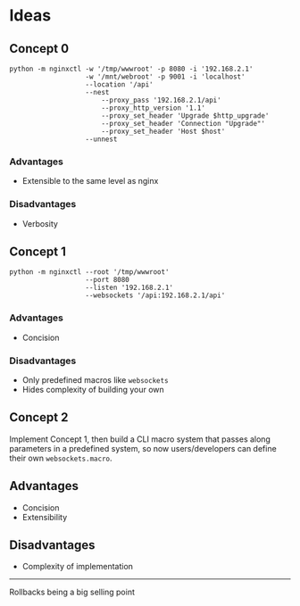 Ideas
=====

## Concept 0

    python -m nginxctl -w '/tmp/wwwroot' -p 8080 -i '192.168.2.1'
                       -w '/mnt/webroot' -p 9001 -i 'localhost'
                       --location '/api' 
                       --nest
                           --proxy_pass '192.168.2.1/api'
                           --proxy_http_version '1.1'
                           --proxy_set_header 'Upgrade $http_upgrade'
                           --proxy_set_header 'Connection "Upgrade"'
                           --proxy_set_header 'Host $host'
                       --unnest

### Advantages

  - Extensible to the same level as nginx

### Disadvantages

  - Verbosity

## Concept 1

    python -m nginxctl --root '/tmp/wwwroot'
                       --port 8080
                       --listen '192.168.2.1'
                       --websockets '/api:192.168.2.1/api' 

### Advantages

  - Concision

### Disadvantages

  - Only predefined macros like `websockets`
  - Hides complexity of building your own

## Concept 2

Implement Concept 1, then build a CLI macro system that passes along parameters in a predefined system, so now users/developers can define their own `websockets.macro`.

## Advantages

  - Concision
  - Extensibility

## Disadvantages

  - Complexity of implementation

---

Rollbacks being a big selling point

